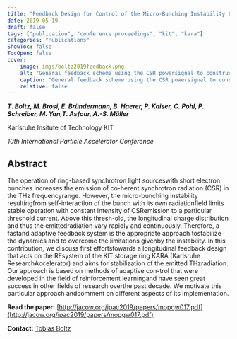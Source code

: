 ```yaml
---
title: "Feedback Design for Control of the Micro-Bunching Instability Based on Reinforcement Learning"
date: 2019-05-19
draft: false
tags: ["publication", "conference proceedings", "kit", "kara"]
categories: "Publications"
ShowToc: false
TocOpen: false
cover:
    image: imgs/boltz2019feedback.png
    alt: "General feedback scheme using the CSR powersignal to construct both, the state and reward signal of the Markov decision process (MDP)."
    caption: "General feedback scheme using the CSR powersignal to construct both, the state and reward signal of the Markov decision process (MDP)."
    relative: false
---
```


_**T. Boltz, M. Brosi, E. Bründermann, B. Haerer, P. Kaiser, C. Pohl, P. Schreiber, M. Yan,T. Asfour, A.-S. Müller**_

Karlsruhe Insitute of Technology KIT

_10th International Particle Accelerator Conference_

## Abstract

The operation of ring-based synchrotron light sourceswith short electron bunches increases the emission of co-herent synchrotron radiation (CSR) in the THz frequencyrange. However, the micro-bunching instability resultingfrom self-interaction of the bunch with its own radiationfield limits stable operation with constant intensity of CSRemission to a particular threshold current. Above this thresh-old, the longitudinal charge distribution and thus the emittedradiation vary rapidly and continuously. Therefore, a fastand adaptive feedback system is the appropriate approach tostabilize the dynamics and to overcome the limitations givenby the instability. In this contribution, we discuss first effortstowards a longitudinal feedback design that acts on the RFsystem of the KIT storage ring KARA (Karlsruhe ResearchAccelerator) and aims for stabilization of the emitted THzradiation. Our approach is based on methods of adaptive con-trol that were developed in the field of reinforcement learningand have seen great success in other fields of research overthe past decade. We motivate this particular approach andcomment on different aspects of its implementation.

**Read the paper:** [http://jacow.org/ipac2019/papers/mopgw017.pdf](http://jacow.org/ipac2019/papers/mopgw017.pdf)

**Contact:** [Tobias Boltz](mailto:tobias.boltz@kit.edu)
